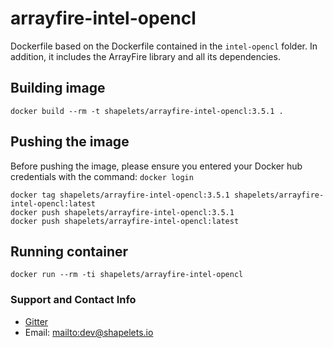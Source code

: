 # arrayfire-intel-opencl

Dockerfile based on the Dockerfile contained in the `intel-opencl` folder. In addition, it includes the ArrayFire library and all its dependencies.


## Building image

```
docker build --rm -t shapelets/arrayfire-intel-opencl:3.5.1 .
```

## Pushing the image

Before pushing the image, please ensure you entered your Docker hub credentials with the command: `docker login`

```
docker tag shapelets/arrayfire-intel-opencl:3.5.1 shapelets/arrayfire-intel-opencl:latest
docker push shapelets/arrayfire-intel-opencl:3.5.1
docker push shapelets/arrayfire-intel-opencl:latest
```

## Running container

```
docker run --rm -ti shapelets/arrayfire-intel-opencl
```

### Support and Contact Info

* [Gitter](https://gitter.im/shapelets-io/khiva?source=orgpage)
* Email: <mailto:dev@shapelets.io>